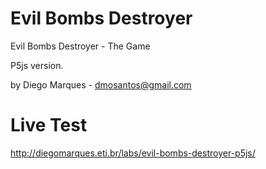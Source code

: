 # Evil Bombs Destroyer
Evil Bombs Destroyer - The Game

P5js version.

by Diego Marques - dmosantos@gmail.com

# Live Test
http://diegomarques.eti.br/labs/evil-bombs-destroyer-p5js/
